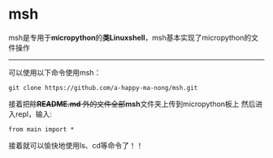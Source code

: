 # msh
msh是专用于**micropython**的**类Linuxshell**，msh基本实现了micropython的文件操作
***
可以使用以下命令使用msh：
```
git clone https://github.com/a-happy-ma-nong/msh.git
```
接着把~~除**README.md** 外的文件全部~~**msh**文件夹上传到micropython板上
然后进入repl，输入:
```
from main import *
```
接着就可以愉快地使用ls、cd等命令了！！
